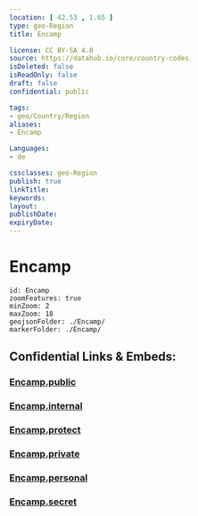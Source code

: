 ```yaml
---
location: [ 42.53 , 1.65 ] 
type: geo-Region
title: Encamp

license: CC BY-SA 4.0
source: https://datahub.io/core/country-codes
isDeleted: false
isReadOnly: false
draft: false
confidential: public

tags:
- geo/Country/Region
aliases:
- Encamp

Languages:
- de

cssclasses: geo-Region
publish: true
linkTitle: 
keywords: 
layout: 
publishDate: 
expiryDate: 
---
```


# Encamp

```leaflet
id: Encamp
zoomFeatures: true 
minZoom: 2 
maxZoom: 18
geojsonFolder: ./Encamp/
markerFolder: ./Encamp/
```


## Confidential Links & Embeds: 

### [Encamp.public](/_public/\Earth\Continent\Europe\Europe~South\Andorra\Counties~AndorraEncamp.public.md) 

### [Encamp.internal](/_internal/\Earth\Continent\Europe\Europe~South\Andorra\Counties~AndorraEncamp.internal.md) 

### [Encamp.protect](/_protect/\Earth\Continent\Europe\Europe~South\Andorra\Counties~AndorraEncamp.protect.md) 

### [Encamp.private](/_private/\Earth\Continent\Europe\Europe~South\Andorra\Counties~AndorraEncamp.private.md) 

### [Encamp.personal](/_personal/\Earth\Continent\Europe\Europe~South\Andorra\Counties~AndorraEncamp.personal.md) 

### [Encamp.secret](/_secret/\Earth\Continent\Europe\Europe~South\Andorra\Counties~AndorraEncamp.secret.md)

